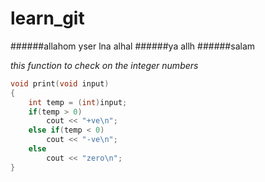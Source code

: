 # learn_git

######allahom yser lna alhal
######ya allh
######salam


_this function to check on the integer numbers_
```c++
void print(void input)
{
	int temp = (int)input;
	if(temp > 0)
		cout << "+ve\n";
	else if(temp < 0)
		cout << "-ve\n";
	else
		cout << "zero\n";
}
```